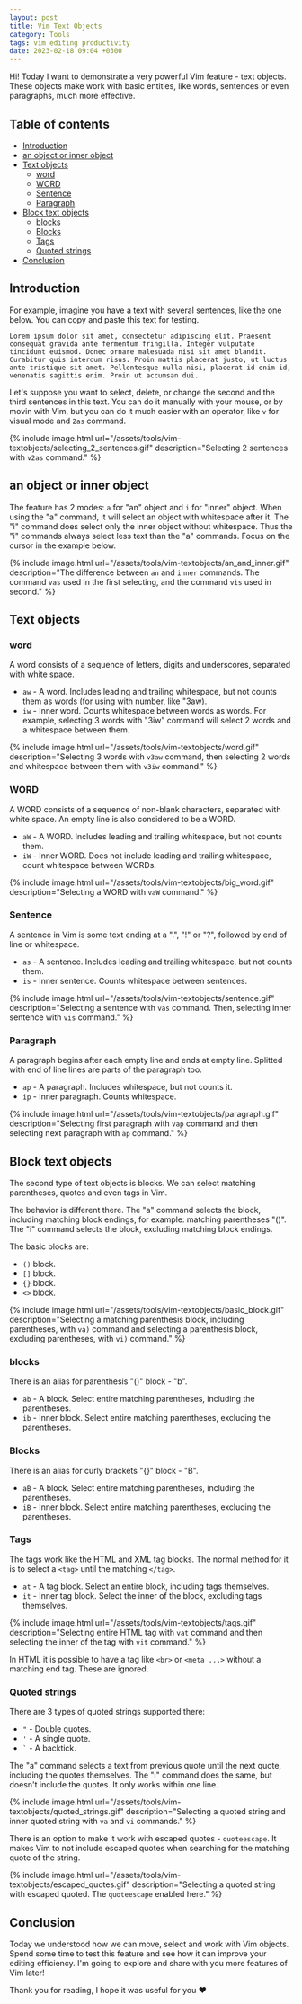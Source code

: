 ```yaml
---
layout: post
title: Vim Text Objects
category: Tools
tags: vim editing productivity
date: 2023-02-18 09:04 +0300
---
```


Hi! Today I want to demonstrate a very powerful Vim feature - text objects. These objects make work with basic entities, like words, sentences or even paragraphs, much more effective.

## Table of contents

- [Introduction](#introduction)
- [an object or inner object](#an-object-or-inner-object)
- [Text objects](#text-objects)
  * [word](#word)
  * [WORD](#word)
  * [Sentence](#sentence)
  * [Paragraph](#paragraph)
- [Block text objects](#block-text-objects)
  * [blocks](#blocks)
  * [Blocks](#blocks)
  * [Tags](#tags)
  * [Quoted strings](#quoted-strings)
- [Conclusion](#conclusion)

## Introduction

For example, imagine you have a text with several sentences, like the one below. You can copy and paste this text for testing.

```plaintext
Lorem ipsum dolor sit amet, consectetur adipiscing elit. Praesent consequat gravida ante fermentum fringilla. Integer vulputate tincidunt euismod. Donec ornare malesuada nisi sit amet blandit. Curabitur quis interdum risus. Proin mattis placerat justo, ut luctus ante tristique sit amet. Pellentesque nulla nisi, placerat id enim id, venenatis sagittis enim. Proin ut accumsan dui. 
```

Let's suppose you want to select, delete, or change the second and the third sentences in this text. You can do it manually with your mouse, or by movin with Vim, but you can do it much easier with an operator, like `v` for visual mode and `2as` command.

{%
    include image.html
    url="/assets/tools/vim-textobjects/selecting_2_sentences.gif"
    description="Selecting 2 sentences with `v2as` command."
%}

## an object or inner object

The feature has 2 modes: `a` for "an" object and `i` for "inner" object. When using the "a" command, it will select an object with whitespace after it. The "i" command does select only the inner object without whitespace. Thus the "i" commands always select less text than the "a" commands. Focus on the cursor in the example below.

{%
    include image.html
    url="/assets/tools/vim-textobjects/an_and_inner.gif"
    description="The difference between `an` and `inner` commands. The command `vas` used in the first selecting, and the command `vis` used in second."
%}

## Text objects

### word

A word consists of a sequence of letters, digits and underscores, separated with white space.

- `aw` - A word. Includes leading and trailing whitespace, but not counts them as words (for using with number, like "3aw).
- `iw` - Inner word. Counts whitespace between words as words. For example, selecting 3 words with "3iw" command will select 2 words and a whitespace between them.

{%
    include image.html
    url="/assets/tools/vim-textobjects/word.gif"
    description="Selecting 3 words with `v3aw` command, then selecting 2 words and whitespace between them with `v3iw` command."
%}

### WORD

A WORD consists of a sequence of non-blank characters, separated with white space.  An empty line is also considered to be a WORD.

- `aW` - A WORD. Includes leading and trailing whitespace, but not counts them.
- `iW` - Inner WORD. Does not include leading and trailing whitespace, count whitespace between WORDs.

{%
    include image.html
    url="/assets/tools/vim-textobjects/big_word.gif"
    description="Selecting a WORD with `vaW` command."
%}

### Sentence

A sentence in Vim is some text ending at a ".", "!" or "?", followed by end of line or whitespace.

- `as` - A sentence. Includes leading and trailing whitespace, but not counts them.
- `is` - Inner sentence. Counts whitespace between sentences.

{%
    include image.html
    url="/assets/tools/vim-textobjects/sentence.gif"
    description="Selecting a sentence with `vas` command. Then, selecting inner sentence with `vis` command."
%}

### Paragraph

A paragraph begins after each empty line and ends at empty line. Splitted with end of line lines are parts of the paragraph too.

- `ap` - A paragraph. Includes whitespace, but not counts it.
- `ip` - Inner paragraph. Counts whitespace.

{%
    include image.html
    url="/assets/tools/vim-textobjects/paragraph.gif"
    description="Selecting first paragraph with `vap` command and then selecting next paragraph with `ap` command."
%}

## Block text objects

The second type of text objects is blocks. We can select matching parentheses, quotes and even tags in Vim. 

The behavior is different there. The "a" command selects the block, including matching block endings, for example: matching parentheses "()". The "i" command selects the block, excluding matching block endings. 

The basic blocks are:

- `()` block.
- `[]` block.
- `{}` block.
- `<>` block.

{%
    include image.html
    url="/assets/tools/vim-textobjects/basic_block.gif"
    description="Selecting a matching parenthesis block, including parentheses, with `va)` command and selecting a parenthesis block, excluding parentheses, with `vi)` command."
%}

### blocks

There is an alias for parenthesis "()" block - "b".

- `ab` - A block. Select entire matching parentheses, including the parentheses.
- `ib` - Inner block. Select entire matching parentheses, excluding the parentheses.

### Blocks

There is an alias for curly brackets "{}" block - "B".

- `aB` - A block. Select entire matching parentheses, including the parentheses.
- `iB` - Inner block. Select entire matching parentheses, excluding the parentheses.

### Tags

The tags work like the HTML and XML tag blocks. The normal method for it is to select a `<tag>` until the matching `</tag>`.

- `at` - A tag block. Select an entire block, including tags themselves.
- `it` - Inner tag block. Select the inner of the block, excluding tags themselves.

{%
    include image.html
    url="/assets/tools/vim-textobjects/tags.gif"
    description="Selecting entire HTML tag with `vat` command and then selecting the inner of the tag with `vit` command."
%}

In HTML it is possible to have a tag like `<br>` or `<meta ...>` without a matching end tag. These are ignored.

### Quoted strings

There are 3 types of quoted strings supported there:

- `"` - Double quotes.
- `'` - A single quote.
- ``` ` ``` - A backtick.

The "a" command selects a text from previous quote until the next quote, including the quotes themselves. The "i" command does the same, but doesn't include the quotes. It only works within one line.

{%
    include image.html
    url="/assets/tools/vim-textobjects/quoted_strings.gif"
    description="Selecting a quoted string and inner quoted string with `va` and `vi` commands."
%}

There is an option to make it work with escaped quotes - `quoteescape`. It makes Vim to not include escaped quotes when searching for the matching quote of the string.

{%
    include image.html
    url="/assets/tools/vim-textobjects/escaped_quotes.gif"
    description="Selecting a quoted string with escaped quoted. The `quoteescape` enabled here."
%}

## Conclusion

Today we understood how we can move, select and work with Vim objects. Spend some time to test this feature and see how it can improve your editing efficiency. I'm going to explore and share with you more features of Vim later!

Thank you for reading, I hope it was useful for you ❤️
